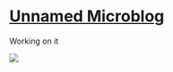 # [Unnamed Microblog](https://unnamed-microblog.herokuapp.com/)

Working on it

![](https://media2.giphy.com/media/unQ3IJU2RG7DO/giphy.gif?cid=ecf05e47fhhycadmlg7m5a9zcpoluzv61md9sskioh5bpx7n&rid=giphy.gif&ct=g)
